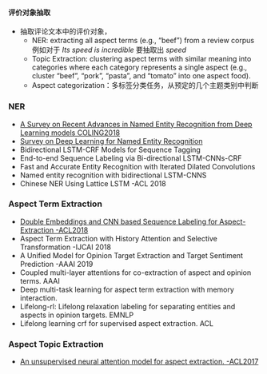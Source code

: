 #### 评价对象抽取
- 抽取评论文本中的评价对象，
    - NER: extracting all aspect terms (e.g., “beef”) from a review corpus
    例如对于 _Its speed is incredible_ 要抽取出 _speed_
    - Topic Extraction: clustering aspect terms with similar meaning into categories
    where each category represents a single aspect
    (e.g., cluster “beef”, “pork”, “pasta”, and “tomato” into one aspect food).
    - Aspect categorization：多标签分类任务，从预定的几个主题类别中判断


### NER
- [A Survey on Recent Advances in Named Entity Recognition from Deep Learning models COLING2018](SurveyonDeepLearningforNamedEntityRecognition.md)
- [Survey on Deep Learning for Named Entity Recognition](SurveyonDeepLearningforNamedEntityRecognition.md)
- Bidirectional LSTM-CRF Models for Sequence Tagging
- End-to-end Sequence Labeling via Bi-directional LSTM-CNNs-CRF
- Fast and Accurate Entity Recognition with Iterated Dilated Convolutions
- Named entity recognition with bidirectional LSTM-CNNS
- Chinese NER Using Lattice LSTM -ACL 2018

### Aspect Term Extraction
- [Double Embeddings and CNN based Sequence Labeling for Aspect-Extraction -ACL2018](DoubleEmbeddingsandCNNbasedSequenceLabelingforAspectExtraction.md)
- Aspect Term Extraction with History Attention and Selective Transformation -IJCAI 2018
- A Unified Model for Opinion Target Extraction and Target Sentiment Prediction -AAAI 2019
- Coupled multi-layer attentions for co-extraction of aspect and opinion terms. AAAI
- Deep multi-task learning for aspect term extraction with memory interaction.
- Lifelong-rl: Lifelong relaxation labeling for separating entities and aspects in opinion targets. EMNLP
- Lifelong learning crf for supervised aspect extraction. ACL

### Aspect Topic Extraction
- [An unsupervised neural attention model for aspect extraction. -ACL2017](AnUnsupervisedNeuralAttentionModelforAspectExtraction.md)